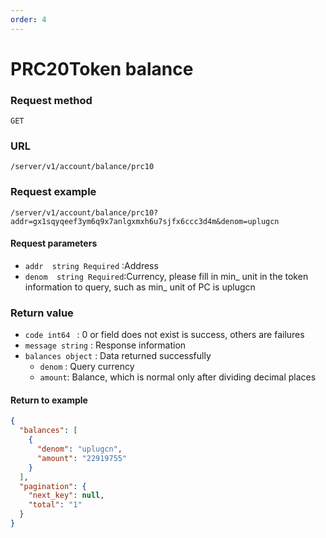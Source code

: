 ```yaml
---
order: 4
---
```


# PRC20Token balance

### Request method
`GET`

### URL
`/server/v1/account/balance/prc10`

### Request example

```
/server/v1/account/balance/prc10?addr=gx1sqyqeef3ym6q9x7anlgxmxh6u7sjfx6ccc3d4m&denom=uplugcn
```


#### Request parameters
- `addr  string Required` :Address
- `denom  string Required`:Currency, please fill in min_ unit in the token information to query, such as min_ unit of PC is uplugcn

### Return value
- `code int64 `  : 0 or field does not exist is success, others are failures
- `message string` : Response information
- `balances object` : Data returned successfully
    - `denom` : Query currency
    - `amount`: Balance, which is normal only after dividing decimal places


#### Return to example
```json
{
  "balances": [
    {
      "denom": "uplugcn",
      "amount": "22919755"
    }
  ],
  "pagination": {
    "next_key": null,
    "total": "1"
  }
}
```